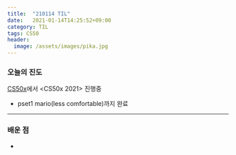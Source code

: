 ```yaml
---
title:  "210114 TIL"
date:   2021-01-14T14:25:52+09:00
category: TIL
tags: CS50
header:
  image: /assets/images/pika.jpg
---
```


<h3>오늘의 진도</h3>

[CS50x](https://cs50.harvard.edu/x/2021/)에서 <CS50x 2021> 진행중

 - pset1 mario(less comfortable)까지 완료

<hr>

<h3>배운 점</h3>

 - 